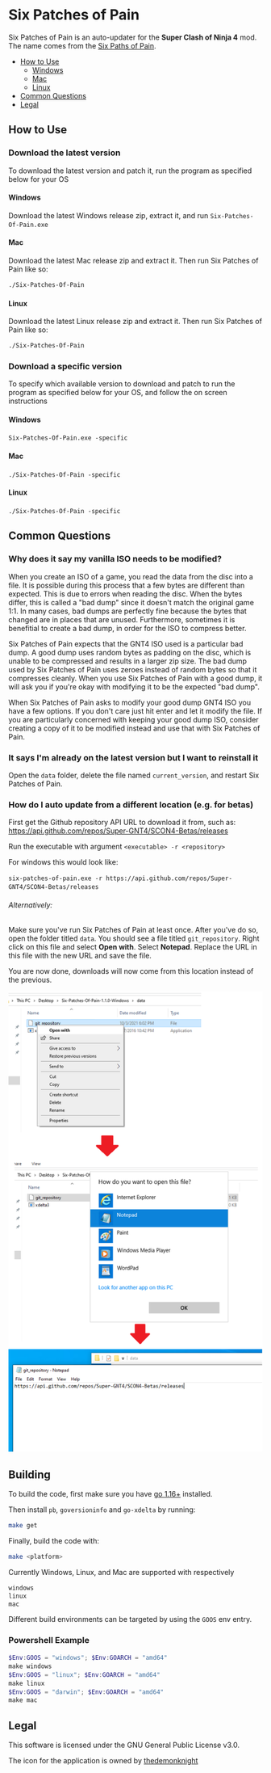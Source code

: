# Six Patches of Pain

Six Patches of Pain is an auto-updater for the **Super Clash of Ninja 4** mod. The name comes from the [Six Paths of Pain](https://naruto.fandom.com/wiki/Six_Paths_of_Pain).

- [How to Use](#how-to-use)
  - [Windows](#windows)
  - [Mac](#mac)
  - [Linux](#linux)
- [Common Questions](#common-questions)
- [Legal](#legal)

## How to Use

### Download the latest version

To download the latest version and patch it, run the program as specified below for your OS

#### Windows

Download the latest Windows release zip, extract it, and run `Six-Patches-Of-Pain.exe`

#### Mac

Download the latest Mac release zip and extract it. Then run Six Patches of Pain like so:

```bash
./Six-Patches-Of-Pain
```

#### Linux

Download the latest Linux release zip and extract it.
Then run Six Patches of Pain like so:

```bash
./Six-Patches-Of-Pain
```

### Download a specific version

To specify which available version to download and patch to run the program as specified below for your OS, and follow the on screen instructions

#### Windows

`Six-Patches-Of-Pain.exe -specific`

#### Mac

`./Six-Patches-Of-Pain -specific`

#### Linux

`./Six-Patches-Of-Pain -specific`

## Common Questions

### Why does it say my vanilla ISO needs to be modified?

When you create an ISO of a game, you read the data from the disc into a file. It is possible during
this process that a few bytes are different than expected. This is due to errors when reading the
disc. When the bytes differ, this is called a "bad dump" since it doesn't match the original game 1:1.
In many cases, bad dumps are perfectly fine because the bytes that changed are in places that are
unused. Furthermore, sometimes it is benefitial to create a bad dump, in order for the ISO to
compress better.

Six Patches of Pain expects that the GNT4 ISO used is a particular bad dump. A good dump uses random
bytes as padding on the disc, which is unable to be compressed and results in a larger zip size.
The bad dump used by Six Patches of Pain uses zeroes instead of random bytes so that it compresses
cleanly. When you use Six Patches of Pain with a good dump, it will ask you if you're okay with
modifying it to be the expected "bad dump".

When Six Patches of Pain asks to modify your good dump GNT4 ISO you have a few options. If you don't
care just hit enter and let it modify the file. If you are particularly concerned with keeping your
good dump ISO, consider creating a copy of it to be modified instead and use that with Six Patches
of Pain.

### It says I'm already on the latest version but I want to reinstall it

Open the `data` folder, delete the file named `current_version`, and restart Six Patches of Pain.

### How do I auto update from a different location (e.g. for betas)

First get the Github repository API URL to download it from, such as: https://api.github.com/repos/Super-GNT4/SCON4-Betas/releases

Run the executable with argument `<executable> -r <repository>`

For windows this would look like:

`six-patches-of-pain.exe -r https://api.github.com/repos/Super-GNT4/SCON4-Betas/releases`

###### Alternatively:

Make sure you've run Six Patches of Pain at least once. After you've do so, open the folder titled `data`. You should see a file titled `git_repository`. Right click on this file and select **Open with**. Select **Notepad**. Replace the URL in this file with the new URL and save the file.

You are now done, downloads will now come from this location instead of the previous.

![Example of using a different repository](different-repo-example.png?raw=true "Example of using a different repository")

## Building

To build the code, first make sure you have [go 1.16+](https://golang.org/) installed.

Then install `pb`, `goversioninfo` and `go-xdelta` by running:

```bash
make get
```

Finally, build the code with:

```bash
make <platform>
```

Currently Windows, Linux, and Mac are supported with respectively
```
windows
linux
mac
```


Different build environments can be targeted by using the `GOOS` env entry.

### Powershell Example

```powershell
$Env:GOOS = "windows"; $Env:GOARCH = "amd64"
make windows
$Env:GOOS = "linux"; $Env:GOARCH = "amd64"
make linux
$Env:GOOS = "darwin"; $Env:GOARCH = "amd64"
make mac
```

## Legal

This software is licensed under the GNU General Public License v3.0.

The icon for the application is owned by [thedemonknight](https://www.deviantart.com/thedemonknight/art/Naruto-dojutsu-icon-pack-270461865)
